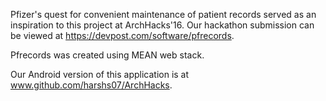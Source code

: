 Pfizer's quest for convenient maintenance of patient records served as an inspiration to this project at ArchHacks'16. Our hackathon submission can be viewed at https://devpost.com/software/pfrecords.

Pfrecords was created using MEAN web stack.

Our Android version of this application is at www.github.com/harshs07/ArchHacks.
